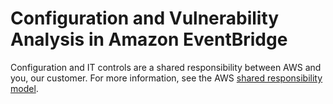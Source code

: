 # Configuration and Vulnerability Analysis in Amazon EventBridge<a name="configuration-vulnerability"></a>

Configuration and IT controls are a shared responsibility between AWS and you, our customer\. For more information, see the AWS [shared responsibility model](http://aws.amazon.com/compliance/shared-responsibility-model/)\.
